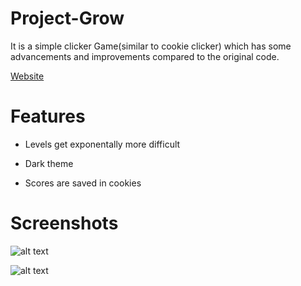 # Project-Grow



It is a simple clicker Game(similar to cookie clicker) which has some advancements and improvements compared to the original code.

[Website](https://apply55gx.github.io)

# Features

- Levels get exponentally more difficult

- Dark theme

- Scores are saved in cookies


# Screenshots

![alt text](https://github.com/Apply55gx/Project-Grow/blob/master/screenshot1.PNG)

![alt text](https://github.com/Apply55gx/Project-Grow/blob/master/screenshot2.PNG)
